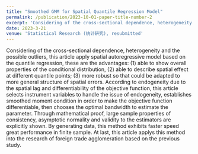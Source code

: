 ```yaml
---
title: "Smoothed GMM for Spatial Quantile Regression Model"
permalink: /publication/2023-10-01-paper-title-number-2
excerpt: 'Considering of the cross-sectional dependence, heterogeneity and the possible outliers, this article apply spatial autoregressive model based on the quantile regression, these are the advantages: (1) able to show overall properties of the conditional distribution, (2) able to describe spatial effect at different quantile points; (3) more robust so that could be adapted to more general structure of spatial errors. According to endogeneity due to the spatial lag and differentiability of the objective function, this article selects instrument variables to handle the issue of endogeneity, establishes smoothed moment condition in order to make the objective function differentiable, then chooses the optimal bandwidth to estimate the parameter. Through mathematical proof, large sample properties of consistency, asymptotic normality and validity to the estimators are explicitly shown. By generating data, this method exhibits faster speed great performance in finite sample. At last, this article applys this method into the research of foreign trade agglomeration based on the previous study.'
date: 2023-3-21
venue: 'Statistical Research (统计研究), resubmitted'
---
```

Considering of the cross-sectional dependence, heterogeneity and the possible outliers, this article apply spatial autoregressive model based on the quantile regression, these are the advantages: (1) able to show overall properties of the conditional distribution, (2) able to describe spatial effect at different quantile points; (3) more robust so that could be adapted to more general structure of spatial errors. According to endogeneity due to the spatial lag and differentiability of the objective function, this article selects instrument variables to handle the issue of endogeneity, establishes smoothed moment condition in order to make the objective function differentiable, then chooses the optimal bandwidth to estimate the parameter. Through mathematical proof, large sample properties of consistency, asymptotic normality and validity to the estimators are explicitly shown. By generating data, this method exhibits faster speed great performance in finite sample. At last, this article applys this method into the research of foreign trade agglomeration based on the previous study.

